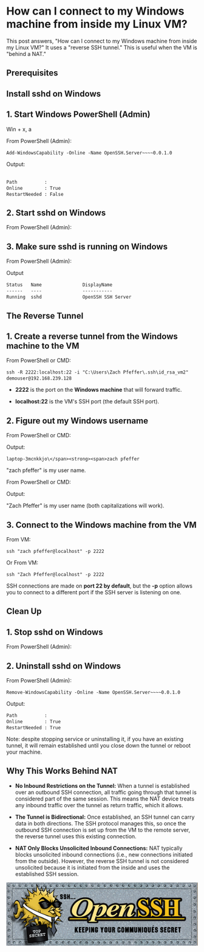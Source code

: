 # How can I connect to my Windows machine from inside my Linux VM?



This post answers, "How can I connect to my Windows machine from inside my Linux VM?" It uses a "reverse SSH tunnel." This is useful when the VM is "behind a NAT."    

## Prerequisites

## Install sshd on Windows

## 1\. Start Windows PowerShell (Admin)

Win + x, a

From PowerShell (Admin):

```
Add-WindowsCapability -Online -Name OpenSSH.Server~~~~0.0.1.0 
```

Output:

```

Path          :
Online        : True
RestartNeeded : False

```

## 2\. Start sshd on Windows

From PowerShell (Admin):

## 3\. Make sure sshd is running on Windows

From PowerShell (Admin):

Output

```
Status   Name               DisplayName
------   ----               -----------
Running  sshd               OpenSSH SSH Server

```

## The Reverse Tunnel

## 1\. Create a reverse tunnel from the Windows machine to the VM

From PowerShell or CMD:

```
ssh -R 2222:localhost:22 -i "C:\Users\Zach Pfeffer\.ssh\id_rsa_vm2" demouser@192.168.239.128
```

-   **2222** is the port on the **Windows machine** that will forward traffic.
    
-   **localhost:22** is the VM's SSH port (the default SSH port).
    

## 2\. Figure out my Windows username

From PowerShell or CMD:

Output:

```
laptop-3mcnkkjo\</span><strong><span>zach pfeffer
```

"zach pfeffer" is my user name.

From PowerShell or CMD:

Output:

"Zach Pfeffer" is my user name (both capitalizations will work).

## 3\. Connect to the Windows machine from the VM

From VM:

```
ssh "zach pfeffer@localhost" -p 2222
```

Or From VM:

```
ssh "Zach Pfeffer@localhost" -p 2222
```

SSH connections are made on **port 22 by default**, but the **\-p** option allows you to connect to a different port if the SSH server is listening on one.

## Clean Up

## 1\. Stop sshd on Windows

From PowerShell (Admin):

## 2\. Uninstall sshd on Windows

From PowerShell (Admin):

```
Remove-WindowsCapability -Online -Name OpenSSH.Server~~~~0.0.1.0
```

Output:

```
Path          :
Online        : True
RestartNeeded : True

```

Note: despite stopping service or uninstalling it, if you have an existing tunnel, it will remain established until you close down the tunnel or reboot your machine.

## Why This Works Behind NAT

-   **No Inbound Restrictions on the Tunnel:** When a tunnel is established over an outbound SSH connection, all traffic going through that tunnel is considered part of the same session. This means the NAT device treats any inbound traffic over the tunnel as return traffic, which it allows.
    
-   **The Tunnel is Bidirectional:** Once established, an SSH tunnel can carry data in both directions. The SSH protocol manages this, so once the outbound SSH connection is set up from the VM to the remote server, the reverse tunnel uses this existing connection.
    
-   **NAT Only Blocks Unsolicited Inbound Connections:** NAT typically blocks unsolicited inbound connections (i.e., new connections initiated from the outside). However, the reverse SSH tunnel is not considered unsolicited because it is initiated from the inside and uses the established SSH session.
    

![open-ssh-logo](open-ssh-logo.gif)
